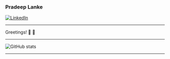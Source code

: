 ### Pradeep Lanke

[![LinkedIn](https://img.shields.io/badge/-Pradeep_Lanke-blue?style=flat-square&logo=Linkedin&logoColor=white&link=https://www.linkedin.com/in/prdpklyn/)](https://www.linkedin.com/in/prdpklyn/)


---

Greetings! 👋 :grimacing:

---

![GitHub stats](https://github-readme-stats.vercel.app/api?username=prdpklyn&count_private=true&show_icons=true)

---
